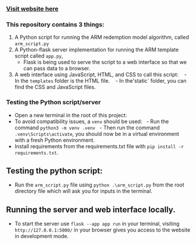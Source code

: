 ### [Visit website here](https://avamore-software-developer-test.vercel.app/)

### This repository contains 3 things:
1. A Python script for running the ARM redemption model algorithm, called `arm_script.py`
2. A Python-flask server implementation for running the ARM template script called `app.py`,
   - Flask is being used to serve the script to a web interface so that we can pass data to a browser.
3. A web interface using JavaScript, HTML, and CSS to call this script:
   - In the `templates` folder is the HTML file.
   - In the'static` folder, you can find the CSS and JavaScript files.

### Testing the Python script/server
- Open a new terminal in the root of this project:
- To avoid compatibility issues, a `venv` should be used:
  - Run the command `python3 -m venv .venv`
  - Then run the command `.venv\Scripts\activate`, you should now be in a virtual environment with a fresh Python environment.
- Install requirements from the requirements.txt file with `pip install -r requirements.txt`.

## Testing the python script:
- Run the `arm_script.py` file using `python .\arm_script.py` from the root directory file which will ask you for inputs in the terminal.

## Running the server and web interface locally.
- To start the server use `flask --app app run` in your terminal, visiting `http://127.0.0.1:5000/` in your browser gives you access to the website in development mode.
